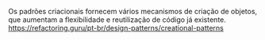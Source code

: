 Os padrões criacionais fornecem vários mecanismos de criação de objetos, que aumentam a flexibilidade e reutilização de código já existente.
https://refactoring.guru/pt-br/design-patterns/creational-patterns
